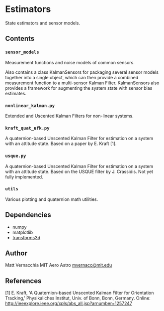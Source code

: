 Estimators
==========

State estimators and sensor models.

Contents
--------
### `sensor_models`
Measurement functions and noise models of common sensors.

Also contains a class KalmanSensors for packaging several sensor models together into a single object, which can then provide a combined measurement function to a multi-sensor Kalman Filter. KalmanSensors also provides a framework for augmenting the system state with sensor bias estimates.

### `nonlinear_kalman.py`
Extended and Uscented Kalman Filters for non-linear systems.

### `kraft_quat_ufk.py`
A quaternion-based Unscented Kalman Filter for estimation on a system with an attitude state. Based on a paper by E. Kraft [1].

### `usque.py`
A quaternion-based Unscented Kalman Filter for estimation on a system with an attitude state. Based on the USQUE filter by J. Crassidis. Not yet fully implemented.

### `utils`
Various plotting and quaternion math utilities.

Dependencies
------------
  * numpy
  * matplotlib
  * [transforms3d](https://github.com/matthew-brett/transforms3d)

Author
------
Matt Vernacchia
MIT Aero Astro
mvernacc@mit.edu

References
----------
[1] E. Kraft, 'A Quaternion-based Unscented Kalman Filter for 
    Orientation Tracking,' Physikaliches Institut, Univ. of Bonn,
    Bonn, Germany.
    Online: http://ieeexplore.ieee.org/xpls/abs_all.jsp?arnumber=1257247